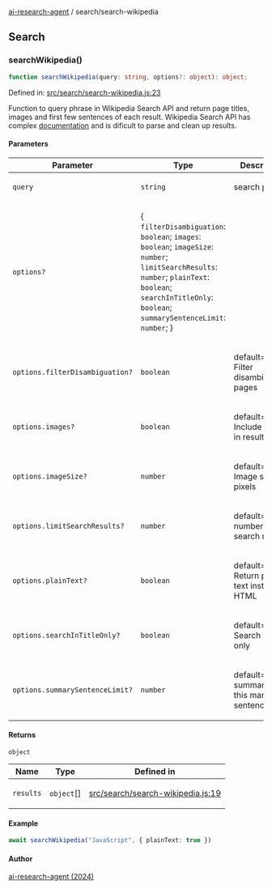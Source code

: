 [ai-research-agent](../modules.md) / search/search-wikipedia

## Search

### searchWikipedia()

```ts
function searchWikipedia(query: string, options?: object): object;
```

Defined in: [src/search/search-wikipedia.js:23](https://github.com/vtempest/ai-research-agent/tree/master/packages/ai-research-agent/src/search/search-wikipedia.js#L23)

Function to query phrase in Wikipedia Search API and return 
page titles, images and first few sentences of each result. 
 Wikipedia Search API  has complex [documentation](https://www.mediawiki.org/wiki/API:Opensearch)
and is dificult to parse and clean up results.

#### Parameters

<table>
<thead>
<tr>
<th>Parameter</th>
<th>Type</th>
<th>Description</th>
</tr>
</thead>
<tbody>
<tr>
<td>

`query`

</td>
<td>

`string`

</td>
<td>

search phrase

</td>
</tr>
<tr>
<td>

`options?`

</td>
<td>

\{ `filterDisambiguation`: `boolean`; `images`: `boolean`; `imageSize`: `number`; `limitSearchResults`: `number`; `plainText`: `boolean`; `searchInTitleOnly`: `boolean`; `summarySentenceLimit`: `number`; \}

</td>
<td>

</td>
</tr>
<tr>
<td>

`options.filterDisambiguation?`

</td>
<td>

`boolean`

</td>
<td>

default=true Filter disambiguation pages

</td>
</tr>
<tr>
<td>

`options.images?`

</td>
<td>

`boolean`

</td>
<td>

default=true Include image in results

</td>
</tr>
<tr>
<td>

`options.imageSize?`

</td>
<td>

`number`

</td>
<td>

default=200 Image size in pixels

</td>
</tr>
<tr>
<td>

`options.limitSearchResults?`

</td>
<td>

`number`

</td>
<td>

default=1 Limit number of search results

</td>
</tr>
<tr>
<td>

`options.plainText?`

</td>
<td>

`boolean`

</td>
<td>

default=false Return plain text instead of HTML

</td>
</tr>
<tr>
<td>

`options.searchInTitleOnly?`

</td>
<td>

`boolean`

</td>
<td>

default=false Search in title only

</td>
</tr>
<tr>
<td>

`options.summarySentenceLimit?`

</td>
<td>

`number`

</td>
<td>

default=3 Limit summary to this many sentences

</td>
</tr>
</tbody>
</table>

#### Returns

`object`

<table>
<thead>
<tr>
<th>Name</th>
<th>Type</th>
<th>Defined in</th>
</tr>
</thead>
<tbody>
<tr>
<td>

`results`

</td>
<td>

`object`[]

</td>
<td>

[src/search/search-wikipedia.js:19](https://github.com/vtempest/ai-research-agent/tree/master/packages/ai-research-agent/src/search/search-wikipedia.js#L19)

</td>
</tr>
</tbody>
</table>

#### Example

```ts
await searchWikipedia("JavaScript", { plainText: true })
```

#### Author

[ai-research-agent (2024)](https://airesearch.js.org)
